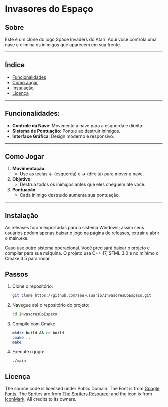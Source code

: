 # Invasores do Espaço
## Sobre
Este é um clone do jogo Space Invaders do Atari. Aqui você controla uma nave e elimina os inimigos que aparecem em sua frente.

---

## Índice
- [Funcionalidades](#-funcionalidades)
- [Como Jogar](#-como-jogar)
- [Instalação](#-instalação)
- [Licença](#-licença)

---

## Funcionalidades:

- **Controle da Nave**: Movimente a nave para a esquerda e direita.
- **Sistema de Pontuação**: Pontue ao destruir inimigos.
- **Interface Gráfica**: Design moderno e responsivo.

---

## Como Jogar

1. **Movimentação**:
   - Use as teclas **←** (esquerda) e **→** (direita) para mover a nave.
2. **Objetivo**:
   - Destrua todos os inimigos antes que eles cheguem até você.
3. **Pontuação**:
   - Cada inimigo destruído aumenta sua pontuação.

---

## Instalação

As releases foram exportadas para o sistema Windows; assim seus usuários podem apenas baixar o jogo na página de releases, extrair e abrir o main.exe.

Caso use outro sistema operacional. Você precisará baixar o projeto e compilar para sua máquina. O projeto usa C++ 17, SFML 3.0 e no mínimo o Cmake 3.5 para rodar.

## Passos
1. Clone o repositório:
   ```bash
   git clone https://github.com/seu-usuario/InvasoresDoEspaco.git

2. Navegue até o repositório do projeto:
   ```bash
   cd InvasoresDoEspaco

3. Compile com Cmake
   ```bash
   mkdir build && cd build
   cmake ..
   make

4. Execute o jogo:
   ```bash
   ./main

## Licença

The source code is licensed under Public Domain.
The Font is from [Google Fonts](https://fonts.google.com/specimen/Pixelify+Sans).
The Sprites are from [The Spriters Resource](https://www.spriters-resource.com/arcade/spaceinv/); and the icon is from [IconMark](https://www.flaticon.com/authors/iconmark). 
All credits to its owners.
